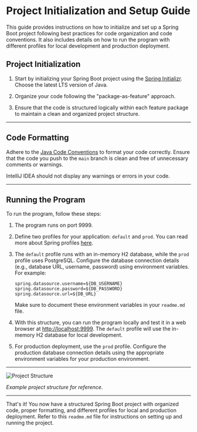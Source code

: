 # Project Initialization and Setup Guide

This guide provides instructions on how to initialize and set up a Spring Boot project following best practices for code organization and code conventions. It also includes details on how to run the program with different profiles for local development and production deployment.


## Project Initialization

1. Start by initializing your Spring Boot project using the [Spring Initializr](https://start.spring.io/). Choose the latest LTS version of Java.

2. Organize your code following the "package-as-feature" approach. 

3. Ensure that the code is structured logically within each feature package to maintain a clean and organized project structure.

---

## Code Formatting

Adhere to the [Java Code Conventions](https://www.oracle.com/java/technologies/javase/codeconventions-contents.html) to format your code correctly. Ensure that the code you push to the `main` branch is clean and free of unnecessary comments or warnings.

IntelliJ IDEA should not display any warnings or errors in your code.

---

## Running the Program

To run the program, follow these steps:

1. The program runs on port 9999.

2. Define two profiles for your application: `default` and `prod`. You can read more about Spring profiles [here](https://www.baeldung.com/spring-profiles).

3. The `default` profile runs with an in-memory H2 database, while the `prod` profile uses PostgreSQL. Configure the database connection details (e.g., database URL, username, password) using environment variables. For example:

    ```properties
    spring.datasource.username=${DB_USERNAME}
    spring.datasource.password=${DB_PASSWORD}
    spring.datasource.url=${DB_URL}
    ```

   Make sure to document these environment variables in your `readme.md` file.

4. With this structure, you can run the program locally and test it in a web browser at [http://localhost:9999](http://localhost:9999). The `default` profile will use the in-memory H2 database for local development.

5. For production deployment, use the `prod` profile. Configure the production database connection details using the appropriate environment variables for your production environment.

---

![Project Structure](images/project-structure.png)

*Example project structure for reference.*

---

That's it! You now have a structured Spring Boot project with organized code, proper formatting, and different profiles for local and production deployment. Refer to this `readme.md` file for instructions on setting up and running the project.
